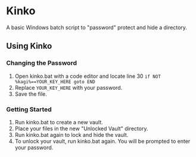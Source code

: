 # Kinko
A basic Windows batch script to "password" protect and hide a directory.

## Using Kinko
### Changing the Password
1. Open kinko.bat with a code editor and locate line 30 `if NOT %kagi%==YOUR_KEY_HERE goto END`
1. Replace `YOUR_KEY_HERE` with your password.
1. Save the file.

### Getting Started
1. Run kinko.bat to create a new vault.
1. Place your files in the new "Unlocked Vault" directory.
1. Run kinko.bat again to lock and hide the vault.
1. To unlock your vault, run kinko.bat again. You will be prompted to enter your password.
